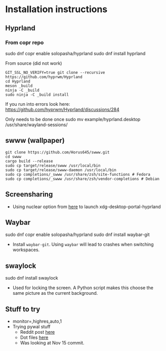 # Installation instructions

## Hyprland

### From copr repo
sudo dnf copr enable solopasha/hyprland
sudo dnf install hyprland

 From source (did not work)
```
GIT_SSL_NO_VERIFY=true git clone --recursive https://github.com/hyprwm/Hyprland
cd Hyprland
meson _build
ninja -C _build
sudo ninja -C _build install
```
If you run into errors look here: https://github.com/hyprwm/Hyprland/discussions/284

Only needs to be done once
sudo mv example/hyprland.desktop /usr/share/wayland-sessions/

## swww (wallpaper)
```
git clone https://github.com/Horus645/swww.git
cd swww
cargo build --release
sudo cp target/release/swww /usr/local/bin
sudo cp target/release/swww-daemon /usr/local/bin
sudo cp completions/_swww /usr/share/zsh/site-functions # Fedora
sudo cp completions/_swww /usr/share/zsh/vendor-completions # Debian
```

## Screensharing
* Using nuclear option from [here](https://wiki.hyprland.org/Useful-Utilities/Hyprland-desktop-portal/) to launch xdg-desktop-portal-hyprland

## Waybar
sudo dnf copr enable solopasha/hyprland
sudo dnf install waybar-git

* Install `waybar-git`. Using `waybar` will lead to crashes when switching workspaces.

## swaylock
sudo dnf install swaylock

* Used for locking the screen. A Python script makes this choose the same picture as the current background.

## Stuff to try
* monitor=,highres,auto,1
* Trying pywal stuff
  * Reddit post [here](https://www.reddit.com/r/unixporn/comments/145xyh6/hyprland_pywal_is_insane/)
  * Dot files [here](https://github.com/rchrdwllm/dotfiles/tree/master/.config/hypr/scripts)
  * Was looking at Nov 15 commit.
